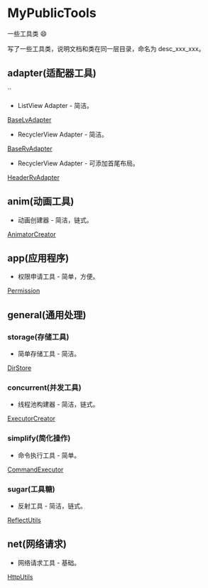 # MyPublicTools

一些工具类  :smile:

写了一些工具类，说明文档和类在同一层目录，命名为 desc_xxx_xxx。

## adapter(适配器工具)
``
- ListView Adapter - 简洁。

[BaseLvAdapter](./utilslib/src/main/java/io/l0neman/utils/adapter/desc_base_lvadapter.md)

- RecyclerView Adapter - 简洁。

[BaseRvAdapter](./utilslib/src/main/java/io/l0neman/utils/adapter/desc_base_rvadapter.md)

- RecyclerView Adapter - 可添加首尾布局。

[HeaderRvAdapter](./utilslib/src/main/java/io/l0neman/utils/adapter/desc_header_rvadapter.md)

## anim(动画工具)

- 动画创建器 - 简洁，链式。

[AnimatorCreator](./utilslib/src/main/java/io/l0neman/utils/anim/desc_animator_creator.md)

## app(应用程序)

- 权限申请工具 - 简单，方便。

[Permission](./utilslib/src/main/java/io/l0neman/utils/app/desc_permission_utils.md)

## general(通用处理)

### storage(存储工具)

- 简单存储工具 - 简洁。

[DirStore](./utilslib/src/main/java/io/l0neman/utils/general/storage/desc_dir_store.md)

### concurrent(并发工具)

- 线程池构建器 - 简洁，链式。

[ExecutorCreator](./utilslib/src/main/java/io/l0neman/utils/general/concurrent/desc_executor_creator.md)

### simplify(简化操作)

- 命令执行工具 - 简单。

[CommandExecutor](./utilslib/src/main/java/io/l0neman/utils/general/simplify/desc_command_executor.md)

### sugar(工具糖)

- 反射工具 - 简洁，链式。

[ReflectUtils](./utilslib/src/main/java/io/l0neman/utils/general/sugar/desc_reflect_utils.md)

## net(网络请求)

- 网络请求工具 - 基础。

[HttpUtils](./utilslib/src/main/java/io/l0neman/utils/net/desc_http_utils.md)

